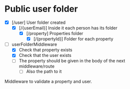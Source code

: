 # Public user folder

- [x] [\/user] User folder created
    - [x] [\/{userEmail}] Inside it each person has its folder
        - [x] [\/property] Properties folder
            - [x] [\/{propertyId}] Folder for each property

- [ ] userFolderMiddleware
    - [x] Check that property exists
    - [x] Check that the user exists
    - [ ] The property should be given in the body of the next middleware/route
        - [ ] Also the path to it

Middleware to validate a property and user.
